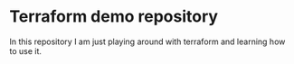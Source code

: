 # Terraform demo repository
In this repository I am just playing around with terraform and learning how to use it.
